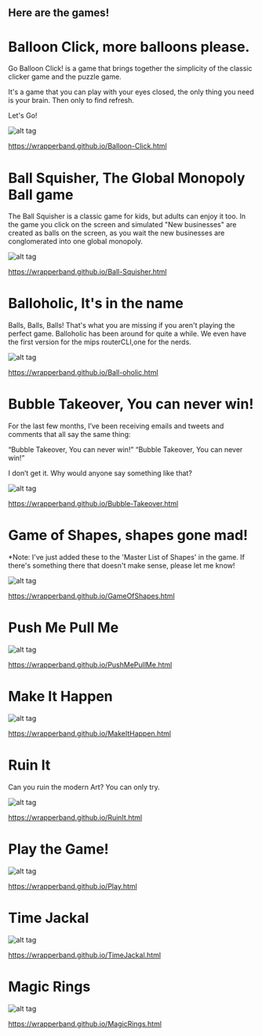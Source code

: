 ## Here are the games!


# Balloon Click, more balloons please.

Go Balloon Click! is a game that brings together the simplicity of the classic clicker game and the puzzle game.

It's a game that you can play with your eyes closed, the only thing you need is your brain. Then only to find refresh.

Let's Go!

![alt tag](https://raw.githubusercontent.com/wrapperband/Balloon-Click/main/Balloon-Click-small.jpg)

https://wrapperband.github.io/Balloon-Click.html


# Ball Squisher, The Global Monopoly Ball game

The Ball Squisher is a classic game for kids, but adults can enjoy it too. In the game you click on the screen and simulated "New businesses" are created as balls on the screen, as you wait the new businesses are conglomerated into one global monopoly.

![alt tag](https://raw.githubusercontent.com/wrapperband/Balloon-Click/main/Ball-Squisher-small.jpg)

https://wrapperband.github.io/Ball-Squisher.html


# Balloholic, It's in the name

Balls, Balls, Balls! That's what you are missing if you aren't playing the perfect game. Balloholic has been around for quite a while. We even have the first version for the mips routerCLI,one for the nerds. 

![alt tag](https://raw.githubusercontent.com/wrapperband/Balloon-Click/main/Ball-oholic-small.jpg)

https://wrapperband.github.io/Ball-oholic.html


# Bubble Takeover, You can never win!

For the last few months, I’ve been receiving emails and tweets and comments that all say the same thing:

“Bubble Takeover, You can never win!”  “Bubble Takeover, You can never win!”

I don’t get it. Why would anyone say something like that?

![alt tag](https://raw.githubusercontent.com/wrapperband/Balloon-Click/main/Bubble-Takeover-small.jpg)

https://wrapperband.github.io/Bubble-Takeover.html


# Game of Shapes, shapes gone mad!

*Note: I've just added these to the 'Master List of Shapes' in the game. If there's something there that doesn't make sense, please let me know!

![alt tag](https://raw.githubusercontent.com/wrapperband/Balloon-Click/main/GameOfShapes-small.jpg)

https://wrapperband.github.io/GameOfShapes.html

# Push Me Pull Me

![alt tag](https://raw.githubusercontent.com/wrapperband/Balloon-Click/main/PushMePullMe-small.jpg)

https://wrapperband.github.io/PushMePullMe.html

# Make It Happen

![alt tag](https://raw.githubusercontent.com/wrapperband/Balloon-Click/main/MakeItHappen-small.jpg)

https://wrapperband.github.io/MakeItHappen.html

# Ruin It

Can you ruin the modern Art? You can only try.

![alt tag](https://raw.githubusercontent.com/wrapperband/Balloon-Click/main/RuinIt-small.jpg)

https://wrapperband.github.io/RuinIt.html

# Play the Game!

![alt tag](https://raw.githubusercontent.com/wrapperband/Balloon-Click/main/Play-small.jpg)

https://wrapperband.github.io/Play.html

# Time Jackal

![alt tag](https://raw.githubusercontent.com/wrapperband/Balloon-Click/main/TimeJackal-small.jpg)

https://wrapperband.github.io/TimeJackal.html

# Magic Rings

![alt tag](https://raw.githubusercontent.com/wrapperband/Balloon-Click/main/MagicRings-small.jpg)

https://wrapperband.github.io/MagicRings.html

